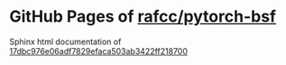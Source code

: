 GitHub Pages of [rafcc/pytorch-bsf](https://github.com/rafcc/pytorch-bsf)
===
Sphinx html documentation of [17dbc976e06adf7829efaca503ab3422ff218700](https://github.com/rafcc/pytorch-bsf/tree/17dbc976e06adf7829efaca503ab3422ff218700)
